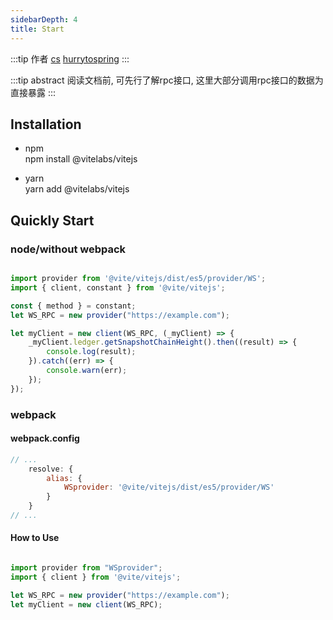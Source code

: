 ```yaml
---
sidebarDepth: 4
title: Start
---
```


:::tip 作者
[cs](https://github.com/lovelycs)
[hurrytospring](https://github.com/hurrytospring)
:::

:::tip abstract
阅读文档前, 可先行了解rpc接口, 这里大部分调用rpc接口的数据为直接暴露
:::

## Installation

- npm  
npm install @vitelabs/vitejs

- yarn   
yarn add @vitelabs/vitejs

## Quickly Start  

### node/without webpack
```javascript

import provider from '@vite/vitejs/dist/es5/provider/WS';
import { client, constant } from '@vite/vitejs';

const { method } = constant;
let WS_RPC = new provider("https://example.com");

let myClient = new client(WS_RPC, (_myClient) => {
    _myClient.ledger.getSnapshotChainHeight().then((result) => {
        console.log(result);
    }).catch((err) => {
        console.warn(err);
    });
});

```

### webpack  

#### webpack.config  

```javascript
// ...
    resolve: {
        alias: {
            WSprovider: '@vite/vitejs/dist/es5/provider/WS'
        }
    }
// ...
```
#### How to Use
```javascript

import provider from "WSprovider";
import { client } from '@vite/vitejs';

let WS_RPC = new provider("https://example.com");
let myClient = new client(WS_RPC);

```
